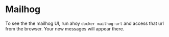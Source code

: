 # Mailhog

To see the the mailhog UI, run ahoy `docker mailhog-url` and access that url from the browser. Your new messages will appear there.
